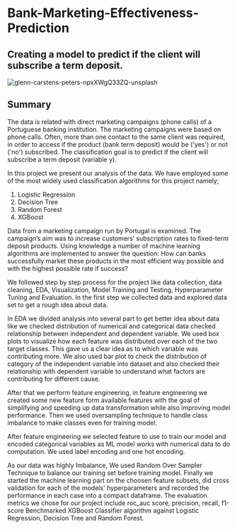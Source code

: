 # **Bank-Marketing-Effectiveness-Prediction**
## **Creating a model to predict if the client will subscribe a term deposit.**


![glenn-carstens-peters-npxXWgQ33ZQ-unsplash](https://user-images.githubusercontent.com/71922973/190118661-88391353-35cc-48a0-b211-fc5fa2c0897c.jpg)

## **Summary**

The data is related with direct marketing campaigns (phone calls) of a Portuguese banking institution. The marketing campaigns were based on phone calls. Often, more than one contact to the same client was required, in order to access if the product (bank term deposit) would be ('yes') or not ('no') subscribed. The classification goal is to predict if the client will subscribe a term deposit (variable y).

In this project we present our analysis of the data. We have employed some of the most widely used classification algorithms for this project namely;

1. Logistic Regression
2. Decision Tree
3. Random Forest
4. XGBoost

Data from a marketing campaign run by Portugal is examined. The campaign’s aim was to increase customers’ subscription rates to fixed-term deposit products. Using knowledge a number of machine learning algorithms are implemented to answer the question: How can banks successfully market these products in the most efficient way possible and with the highest possible rate if success?

We followed step by step process for the project like data collection, data cleaning, EDA, Visualization, Model Training and Testing, Hyperparameter Tuning and Evaluation. In the first step we collected data and explored data set to get a rough idea about data. 

In EDA we divided analysis into several part to get better idea about data like we checked distribution of numerical and categorical data checked relationship between independent and dependent variable. We used box plots to visualize how each feature was distributed over each of the two target classes. This gave us a clear idea as to which variable was contributing more. We also used bar plot to check the distribution of category of the independent variable into dataset and also checked their relationship with dependent variable to understand what factors are contributing for different cause.

After that we perform feature engineering, in feature engineering we created some new feature form available features with the goal of simplifying and speeding up data transformation while also improving model performance. Then we used oversampling technique to handle class imbalance to make classes even for training model.

After feature engineering we selected feature to use to train our model and encoded categorical variables as ML model works with numerical data to do computation. We used label encoding and one hot encoding.

As our data was highly Imbalance, We used Random Over Sampler Technique to balance our training set before training model. Finally we started the machine learning part on the choosen feature subsets, did cross validation for each of the models' hyperparameters and recorded the performance in each case into a compact dataframe. The evaluation metrics we chose for our project include roc_auc score, precision, recall, f1-score
Benchmarked XGBoost Classifier algorithm against Logistic Regression, Decision Tree and Random Forest.


